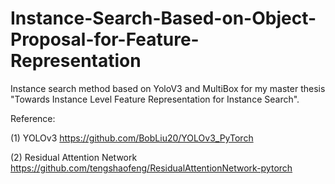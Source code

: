 # Instance-Search-Based-on-Object-Proposal-for-Feature-Representation
Instance search method based on YoloV3 and MultiBox for my master thesis "Towards Instance Level Feature Representation for Instance Search".

Reference:

(1) YOLOv3 https://github.com/BobLiu20/YOLOv3_PyTorch

(2) Residual Attention Network https://github.com/tengshaofeng/ResidualAttentionNetwork-pytorch
